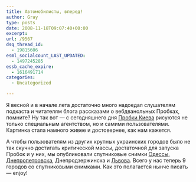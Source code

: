 ```yaml
---
title: Автомобилисты, вперед!
author: Gray
type: posts
date: 2008-11-18T09:07:40+00:00
excerpt:
url: /9567
dsq_thread_id:
  - 19815606
esml_socialcount_LAST_UPDATED:
  - 1497245285
essb_cache_expire:
  - 1616491714
categories:
  - Uncategorized

---
```








Я весной и в начале лета достаточно много надоедал слушателям подкаста и читателям блога рассказами о вебдванольных Пробках, помните? Ну так вот &#8212; с сегодняшнего дня <a href="http://maps.yandex.ru/kiev_traffic" target="_blank">Пробки Киева</a> рисуются не только специальным агентством, но и самими пользователями. Картинка стала намного живее и достовернее, как нам кажется.

А чтобы пользователям из других крупных украинских городов было не так скучно достигать критической массы, достаточной для запуска Пробок и у них, мы опубликовали спутниковые снимки <a href="http://beta-maps.yandex.ru/?text=%D0%A3%D0%BA%D1%80%D0%B0%D0%B8%D0%BD%D0%B0%2C%20%D0%9E%D0%B4%D0%B5%D1%81%D1%81%D0%B0&ll=30.706141%2C46.466718&spn=0.95031%2C0.375769&sll=30.7058%2C46.466444&sspn=0.194036%2C0.259821&l=sat" target="_blank">Одессы</a>, <a href="http://beta-maps.yandex.ru/?text=%D0%A3%D0%BA%D1%80%D0%B0%D0%B8%D0%BD%D0%B0%2C%20%D0%94%D0%BD%D0%B5%D0%BF%D1%80%D0%BE%D0%BF%D0%B5%D1%82%D1%80%D0%BE%D0%B2%D1%81%D0%BA&sll=34.958559%2C48.439003&sspn=0.49366%2C0.209515&l=sat" target="_blank">Днепропетровска</a>, Днепродзержинска и <a href="http://beta-maps.yandex.ru/?text=%D0%A3%D0%BA%D1%80%D0%B0%D0%B8%D0%BD%D0%B0%2C%20%D0%9B%D1%8C%D0%B2%D0%BE%D0%B2&sll=24.008922%2C49.832241&sspn=0.324436%2C0.16816&l=sat" target="_blank">Львова</a>. Всего у нас теперь 9 городов со спутниковыми снимками. Как это полагается нынче писать &#8212; enjoy!
